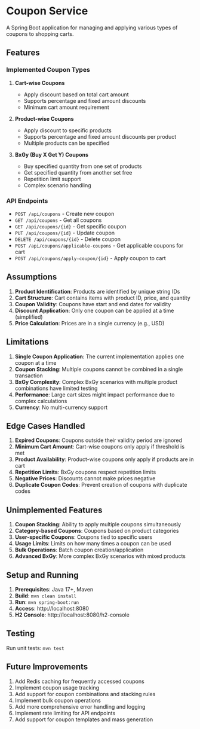 # Coupon Service

A Spring Boot application for managing and applying various types of coupons to shopping carts.

## Features

### Implemented Coupon Types

1. **Cart-wise Coupons**
   - Apply discount based on total cart amount
   - Supports percentage and fixed amount discounts
   - Minimum cart amount requirement

2. **Product-wise Coupons**
   - Apply discount to specific products
   - Supports percentage and fixed amount discounts per product
   - Multiple products can be specified

3. **BxGy (Buy X Get Y) Coupons**
   - Buy specified quantity from one set of products
   - Get specified quantity from another set free
   - Repetition limit support
   - Complex scenario handling

### API Endpoints

- `POST /api/coupons` - Create new coupon
- `GET /api/coupons` - Get all coupons
- `GET /api/coupons/{id}` - Get specific coupon
- `PUT /api/coupons/{id}` - Update coupon
- `DELETE /api/coupons/{id}` - Delete coupon
- `POST /api/coupons/applicable-coupons` - Get applicable coupons for cart
- `POST /api/coupons/apply-coupon/{id}` - Apply coupon to cart

## Assumptions

1. **Product Identification**: Products are identified by unique string IDs
2. **Cart Structure**: Cart contains items with product ID, price, and quantity
3. **Coupon Validity**: Coupons have start and end dates for validity
4. **Discount Application**: Only one coupon can be applied at a time (simplified)
5. **Price Calculation**: Prices are in a single currency (e.g., USD)

## Limitations

1. **Single Coupon Application**: The current implementation applies one coupon at a time
2. **Coupon Stacking**: Multiple coupons cannot be combined in a single transaction
3. **BxGy Complexity**: Complex BxGy scenarios with multiple product combinations have limited testing
4. **Performance**: Large cart sizes might impact performance due to complex calculations
5. **Currency**: No multi-currency support

## Edge Cases Handled

1. **Expired Coupons**: Coupons outside their validity period are ignored
2. **Minimum Cart Amount**: Cart-wise coupons only apply if threshold is met
3. **Product Availability**: Product-wise coupons only apply if products are in cart
4. **Repetition Limits**: BxGy coupons respect repetition limits
5. **Negative Prices**: Discounts cannot make prices negative
6. **Duplicate Coupon Codes**: Prevent creation of coupons with duplicate codes

## Unimplemented Features

1. **Coupon Stacking**: Ability to apply multiple coupons simultaneously
2. **Category-based Coupons**: Coupons based on product categories
3. **User-specific Coupons**: Coupons tied to specific users
4. **Usage Limits**: Limits on how many times a coupon can be used
5. **Bulk Operations**: Batch coupon creation/application
6. **Advanced BxGy**: More complex BxGy scenarios with mixed products

## Setup and Running

1. **Prerequisites**: Java 17+, Maven
2. **Build**: `mvn clean install`
3. **Run**: `mvn spring-boot:run`
4. **Access**: http://localhost:8080
5. **H2 Console**: http://localhost:8080/h2-console

## Testing

Run unit tests: `mvn test`

## Future Improvements

1. Add Redis caching for frequently accessed coupons
2. Implement coupon usage tracking
3. Add support for coupon combinations and stacking rules
4. Implement bulk coupon operations
5. Add more comprehensive error handling and logging
6. Implement rate limiting for API endpoints
7. Add support for coupon templates and mass generation